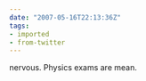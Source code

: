 ```yaml
---
date: "2007-05-16T22:13:36Z"
tags:
- imported
- from-twitter
---
```

nervous. Physics exams are mean.
